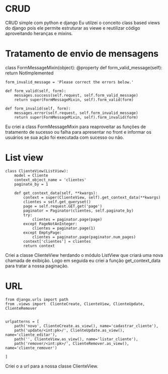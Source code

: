 # CRUD
CRUD simple com python e django
  Eu utilzei o conceito class based views do django pois ele permite estruturar as viewe e reutilizar código aproveitando heranças e mixins. 

# Tratamento de envio de mensagens

class FormMessageMixin(object):
    @property
    def form_valid_message(self):
        return NotImplemented

    form_invalid_message = 'Please correct the errors below.'

    def form_valid(self, form):
        messages.success(self.request, self.form_valid_message)
        return super(FormMessageMixin, self).form_valid(form)

    def form_invalid(self, form):
        messages.error(self.request, self.form_invalid_message)
        return super(FormMessageMixin, self).form_invalid(form)

Eu criei a class FormMessageMixin para reaproveitar as funções de tratamento de sucesso ou falha para apresentar no front e informar os usuários se sua ação foi executada com sucesso ou não. 

# List view
```
class ClienteView(ListView):
    model = Cliente
    context_object_name = 'clientes'
    paginate_by = 1
    
    def get_context_data(self, **kwargs):
        context = super(ClienteView, self).get_context_data(**kwargs)
        clientes = self.get_queryset()
        page = self.request.GET.get('page')
        paginator = Paginator(clientes, self.paginate_by)
        try:
            clientes = paginator.page(page)
        except PageNotAnInteger:
            clientes = paginator.page(1)
        except EmptyPage:
            clientes = paginator.page(paginator.num_pages)
        context['clientes'] = clientes
        return context
```

Criei a classe ClienteView herdando o módulo ListView que criará uma nova chamada de exibição. Logo em seguida eu criei a função get_context_data para tratar a nossa paginação. 

# URL
```
from django.urls import path
from .views import  ClienteCreate, ClienteView, ClienteUpdate, ClienteRemover


urlpatterns = [
    path('novo', ClienteCreate.as_view(), name='cadastrar_cliente'),
    path('update/<int:pk>/', ClienteUpdate.as_view(), name='cliente_editar'),
    path('', ClienteView.as_view(), name='listar_cliente'),
    path('remover/<int:pk>/', ClienteRemover.as_view(), name='cliente_remover')
 
]
```
Criei o a url para a nossa classe ClienteView. 

